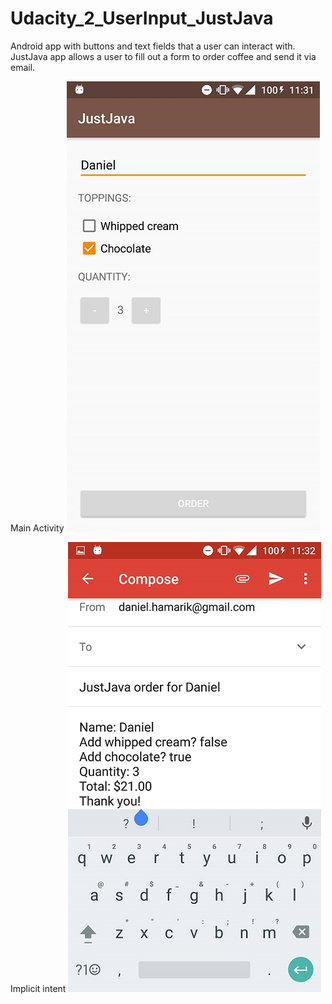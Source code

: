 # Udacity_2_UserInput_JustJava
Android app with buttons and text fields that a user can interact with. JustJava app allows a user to fill out a form to order coffee and send it via email.

Main Activity
[![Game](https://github.com/danielHamarik/Udacity_2_UserInput_JustJava/blob/master/UI/main.png)](#features)

Implicit intent
[![Game](https://github.com/danielHamarik/Udacity_2_UserInput_JustJava/blob/master/UI/email.png)](#features)

